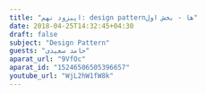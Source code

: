 ```yaml
---
title: "اپیزود نهم: design patternها - بخش اول"
date: 2018-04-25T14:32:45+04:30
draft: false
subject: "Design Pattern"
guests: "حامد سعیدی"
aparat_url: "9VfOc"
aparat_id: "15246506505396657"
youtube_url: "WjL2hW1fW8k"
---
```

